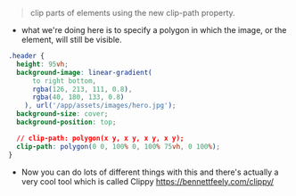 > clip parts of elements using the new clip-path property.

- what we're doing here is to specify a polygon in which the image, or the element, will still be visible.

```css components/header.scss
.header {
  height: 95vh;
  background-image: linear-gradient(
      to right bottom,
      rgba(126, 213, 111, 0.8),
      rgba(40, 180, 133, 0.8)
    ), url('/app/assets/images/hero.jpg');
  background-size: cover;
  background-position: top;

  // clip-path: polygon(x y, x y, x y, x y);
  clip-path: polygon(0 0, 100% 0, 100% 75vh, 0 100%);
}
```

- Now you can do lots of different things with this and there's actually a very cool tool which is called Clippy
  https://bennettfeely.com/clippy/
